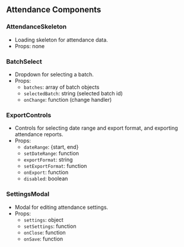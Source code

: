 ## Attendance Components

### AttendanceSkeleton
- Loading skeleton for attendance data.
- Props: none

### BatchSelect
- Dropdown for selecting a batch.
- Props:
  - `batches`: array of batch objects
  - `selectedBatch`: string (selected batch id)
  - `onChange`: function (change handler)

### ExportControls
- Controls for selecting date range and export format, and exporting attendance reports.
- Props:
  - `dateRange`: {start, end}
  - `setDateRange`: function
  - `exportFormat`: string
  - `setExportFormat`: function
  - `onExport`: function
  - `disabled`: boolean

### SettingsModal
- Modal for editing attendance settings.
- Props:
  - `settings`: object
  - `setSettings`: function
  - `onClose`: function
  - `onSave`: function
